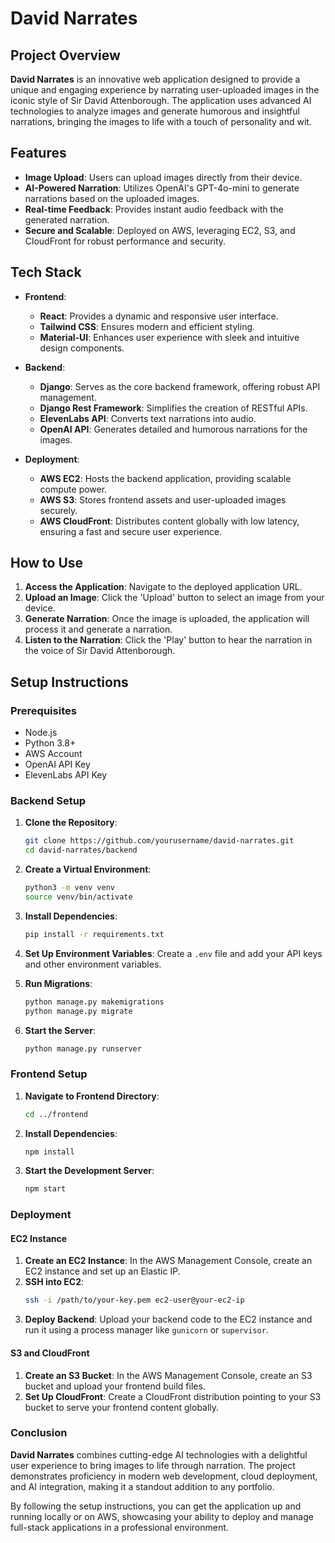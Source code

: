 # David Narrates

## Project Overview

**David Narrates** is an innovative web application designed to provide a unique and engaging experience by narrating user-uploaded images in the iconic style of Sir David Attenborough. The application uses advanced AI technologies to analyze images and generate humorous and insightful narrations, bringing the images to life with a touch of personality and wit.

## Features

- **Image Upload**: Users can upload images directly from their device.
- **AI-Powered Narration**: Utilizes OpenAI's GPT-4o-mini to generate narrations based on the uploaded images.
- **Real-time Feedback**: Provides instant audio feedback with the generated narration.
- **Secure and Scalable**: Deployed on AWS, leveraging EC2, S3, and CloudFront for robust performance and security.

## Tech Stack

- **Frontend**: 
  - **React**: Provides a dynamic and responsive user interface.
  - **Tailwind CSS**: Ensures modern and efficient styling.
  - **Material-UI**: Enhances user experience with sleek and intuitive design components.
  
- **Backend**: 
  - **Django**: Serves as the core backend framework, offering robust API management.
  - **Django Rest Framework**: Simplifies the creation of RESTful APIs.
  - **ElevenLabs API**: Converts text narrations into audio.
  - **OpenAI API**: Generates detailed and humorous narrations for the images.

- **Deployment**:
  - **AWS EC2**: Hosts the backend application, providing scalable compute power.
  - **AWS S3**: Stores frontend assets and user-uploaded images securely.
  - **AWS CloudFront**: Distributes content globally with low latency, ensuring a fast and secure user experience.

## How to Use

1. **Access the Application**: Navigate to the deployed application URL.
2. **Upload an Image**: Click the 'Upload' button to select an image from your device.
3. **Generate Narration**: Once the image is uploaded, the application will process it and generate a narration.
4. **Listen to the Narration**: Click the 'Play' button to hear the narration in the voice of Sir David Attenborough.

## Setup Instructions

### Prerequisites

- Node.js
- Python 3.8+
- AWS Account
- OpenAI API Key
- ElevenLabs API Key

### Backend Setup

1. **Clone the Repository**:
   ```sh
   git clone https://github.com/yourusername/david-narrates.git
   cd david-narrates/backend
   ```

2. **Create a Virtual Environment**:
   ```sh
   python3 -m venv venv
   source venv/bin/activate
   ```

3. **Install Dependencies**:
   ```sh
   pip install -r requirements.txt
   ```

4. **Set Up Environment Variables**:
   Create a `.env` file and add your API keys and other environment variables.

5. **Run Migrations**:
   ```sh
   python manage.py makemigrations
   python manage.py migrate
   ```

6. **Start the Server**:
   ```sh
   python manage.py runserver
   ```

### Frontend Setup

1. **Navigate to Frontend Directory**:
   ```sh
   cd ../frontend
   ```

2. **Install Dependencies**:
   ```sh
   npm install
   ```

3. **Start the Development Server**:
   ```sh
   npm start
   ```

### Deployment

#### EC2 Instance

1. **Create an EC2 Instance**: In the AWS Management Console, create an EC2 instance and set up an Elastic IP.
2. **SSH into EC2**:
   ```sh
   ssh -i /path/to/your-key.pem ec2-user@your-ec2-ip
   ```
3. **Deploy Backend**: Upload your backend code to the EC2 instance and run it using a process manager like `gunicorn` or `supervisor`.

#### S3 and CloudFront

1. **Create an S3 Bucket**: In the AWS Management Console, create an S3 bucket and upload your frontend build files.
2. **Set Up CloudFront**: Create a CloudFront distribution pointing to your S3 bucket to serve your frontend content globally.

### Conclusion

**David Narrates** combines cutting-edge AI technologies with a delightful user experience to bring images to life through narration. The project demonstrates proficiency in modern web development, cloud deployment, and AI integration, making it a standout addition to any portfolio.

By following the setup instructions, you can get the application up and running locally or on AWS, showcasing your ability to deploy and manage full-stack applications in a professional environment.